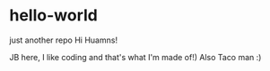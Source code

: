 # hello-world
just another repo 
Hi Huamns!

JB here, I like coding and that's what I'm made of!)
Also Taco man :) 

